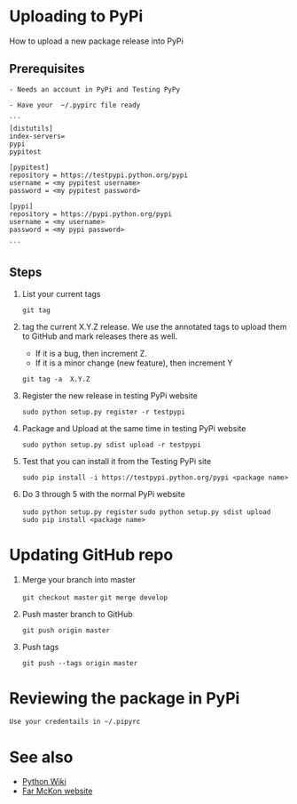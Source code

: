 # Uploading to PyPi

How to upload a new package release into PyPi

## Prerequisites

	- Needs an account in PyPi and Testing PyPy

	- Have your  ~/.pypirc file ready

	```
	[distutils]
	index-servers=
    pypi
    pypitest

	[pypitest]
	repository = https://testpypi.python.org/pypi
	username = <my pypitest username>
	password = <my pypitest password>

	[pypi]
	repository = https://pypi.python.org/pypi
	username = <my username>
	password = <my pypi password>

	```

## Steps

1. List your current tags

	`git tag`

2. tag the current X.Y.Z release. We use the annotated tags
to upload them to GitHub and mark releases there as well.

	- If it is a bug, then increment Z. 
	- If it is a minor change (new feature), then increment Y
	
	`git tag -a  X.Y.Z`

3. Register the new release in testing PyPi website

	`sudo python setup.py register -r testpypi`
	
4. Package and Upload at the same time in testing PyPi website

	`sudo python setup.py sdist upload -r testpypi`

5. Test that you can install it from the Testing PyPi site

	`sudo pip install -i https://testpypi.python.org/pypi <package name>`

6. Do 3 through 5 with the normal PyPi website

	`sudo python setup.py register` 
	`sudo python setup.py sdist upload`
	`sudo pip install <package name>`

# Updating GitHub repo

1. Merge your branch into master

	`git checkout master`
	`git merge develop`

2. Push master branch to GitHub

	`git push origin master`

3. Push tags

	`git push --tags origin master` 

# Reviewing the package in PyPi

	Use your credentails in ~/.pipyrc

# See also

- [Python Wiki](https://wiki.python.org/moin/TestPyPI)
- [Far McKon website](http://www.farmckon.net/tag/testpypi/)
